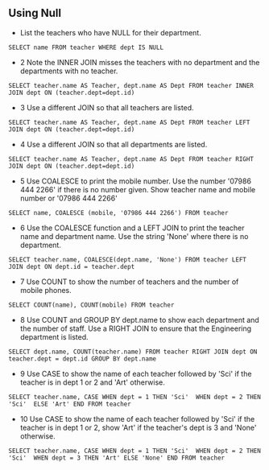 ## Using Null

- List the teachers who have NULL for their department.

`SELECT name
FROM teacher
WHERE dept IS NULL`

- 2 Note the INNER JOIN misses the teachers with no department and the departments with no teacher.

`SELECT teacher.name AS Teacher, dept.name AS Dept
FROM teacher INNER JOIN dept ON (teacher.dept=dept.id)`

- 3 Use a different JOIN so that all teachers are listed.

`SELECT teacher.name AS Teacher, dept.name AS Dept
FROM teacher LEFT JOIN dept ON (teacher.dept=dept.id)`

- 4 Use a different JOIN so that all departments are listed.

`SELECT teacher.name AS Teacher, dept.name AS Dept
FROM teacher RIGHT JOIN dept ON (teacher.dept=dept.id)`

- 5 Use COALESCE to print the mobile number. Use the number '07986 444 2266' if there is no number given. Show teacher name and mobile number or '07986 444 2266'

`SELECT name, COALESCE (mobile, '07986 444 2266')
FROM teacher`

- 6 Use the COALESCE function and a LEFT JOIN to print the teacher name and department name. Use the string 'None' where there is no department.

`SELECT teacher.name, COALESCE(dept.name, 'None')
FROM teacher LEFT JOIN dept ON dept.id = teacher.dept`

- 7 Use COUNT to show the number of teachers and the number of mobile phones.

`SELECT COUNT(name), COUNT(mobile)
FROM teacher`

- 8 Use COUNT and GROUP BY dept.name to show each department and the number of staff. Use a RIGHT JOIN to ensure that the Engineering department is listed.

`SELECT dept.name, COUNT(teacher.name)
FROM teacher RIGHT JOIN dept ON teacher.dept = dept.id
GROUP BY dept.name `

- 9 Use CASE to show the name of each teacher followed by 'Sci' if the teacher is in dept 1 or 2 and 'Art' otherwise.

`SELECT teacher.name, CASE WHEN dept = 1 THEN 'Sci' 
                          WHEN dept = 2 THEN 'Sci' 
                          ELSE 'Art' END
FROM teacher`

- 10 Use CASE to show the name of each teacher followed by 'Sci' if the teacher is in dept 1 or 2, show 'Art' if the teacher's dept is 3 and 'None' otherwise.

`SELECT teacher.name, CASE WHEN dept = 1 THEN 'Sci' 
                          WHEN dept = 2 THEN 'Sci' 
                          WHEN dept = 3 THEN 'Art'
                          ELSE 'None'
                          END
FROM teacher`